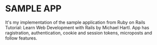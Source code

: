 <h1> SAMPLE APP </h1>

It's my implementation of the sample application from Ruby on Rails Tutorial: Learn Web Development with Rails by Michael Hartl.
App has ragistration, authentication, cookie and session tokens, microposts and follow features.
